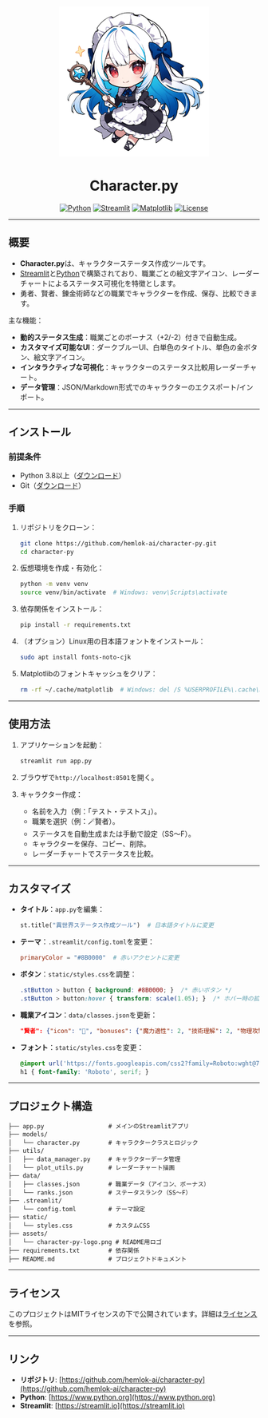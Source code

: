 
<div align="center">

  <img src="assets/character-py-logo.png" alt="Character.pyロゴ" width="300">

  <h1>Character.py</h1>

  <span>
    <a href="https://www.python.org"><img src="https://img.shields.io/badge/Python-3.8+-3776AB?logo=python&style=for-the-badge" alt="Python"></a>
    <a href="https://streamlit.io"><img src="https://img.shields.io/badge/Streamlit-1.38.0-FF4B4B?logo=streamlit&style=for-the-badge" alt="Streamlit"></a>
    <a href="https://matplotlib.org"><img src="https://img.shields.io/badge/Matplotlib-3.9.2-blue?logo=matplotlib&style=for-the-badge" alt="Matplotlib"></a>
    <a href="https://github.com/hemlok-ai/character-py/blob/main/LICENSE"><img src="https://img.shields.io/badge/License-MIT-blue?style=for-the-badge" alt="License"></a>
  </span>

</div>

---

## 概要

- **Character.py**は、キャラクターステータス作成ツールです。
- [Streamlit](https://streamlit.io)と[Python](https://www.python.org)で構築されており、職業ごとの絵文字アイコン、レーダーチャートによるステータス可視化を特徴とします。
- 勇者、賢者、錬金術師などの職業でキャラクターを作成、保存、比較できます。

主な機能：

- **動的ステータス生成**：職業ごとのボーナス（+2/-2）付きで自動生成。
- **カスタマイズ可能なUI**：ダークブルーUI、白単色のタイトル、単色の金ボタン、絵文字アイコン。
- **インタラクティブな可視化**：キャラクターのステータス比較用レーダーチャート。
- **データ管理**：JSON/Markdown形式でのキャラクターのエクスポート/インポート。

---

## インストール

### 前提条件

- Python 3.8以上（[ダウンロード](https://www.python.org/downloads/)）
- Git（[ダウンロード](https://git-scm.com/downloads/)）

### 手順

1. リポジトリをクローン：

   ```bash
   git clone https://github.com/hemlok-ai/character-py.git
   cd character-py
   ```

2. 仮想環境を作成・有効化：

   ```bash
   python -m venv venv
   source venv/bin/activate  # Windows: venv\Scripts\activate
   ```

3. 依存関係をインストール：

   ```bash
   pip install -r requirements.txt
   ```

4. （オプション）Linux用の日本語フォントをインストール：

   ```bash
   sudo apt install fonts-noto-cjk
   ```

5. Matplotlibのフォントキャッシュをクリア：

   ```bash
   rm -rf ~/.cache/matplotlib  # Windows: del /S %USERPROFILE%\.cache\matplotlib
   ```

---

## 使用方法

1. アプリケーションを起動：

   ```bash
   streamlit run app.py
   ```

2. ブラウザで`http://localhost:8501`を開く。

3. キャラクター作成：

   - 名前を入力（例：「テスト・テストス」）。
   - 職業を選択（例：🪄賢者）。
   - ステータスを自動生成または手動で設定（SS～F）。
   - キャラクターを保存、コピー、削除。
   - レーダーチャートでステータスを比較。

---

## カスタマイズ

- **タイトル**：`app.py`を編集：

  ```python
  st.title("異世界ステータス作成ツール")  # 日本語タイトルに変更
  ```

- **テーマ**：`.streamlit/config.toml`を変更：

  ```toml
  primaryColor = "#8B0000"  # 赤いアクセントに変更
  ```

- **ボタン**：`static/styles.css`を調整：

  ```css
  .stButton > button { background: #8B0000; }  /* 赤いボタン */
  .stButton > button:hover { transform: scale(1.05); }  /* ホバー時の拡大 */
  ```

- **職業アイコン**：`data/classes.json`を更新：

  ```json
  "賢者": {"icon": "🔮", "bonuses": {"魔力適性": 2, "技術理解": 2, "物理攻撃": -2}}
  ```

- **フォント**：`static/styles.css`を変更：

  ```css
  @import url('https://fonts.googleapis.com/css2?family=Roboto:wght@700&display=swap');
  h1 { font-family: 'Roboto', serif; }
  ```

---

## プロジェクト構造

```
├── app.py                  # メインのStreamlitアプリ
├── models/
│   └── character.py        # キャラクタークラスとロジック
├── utils/
│   ├── data_manager.py     # キャラクターデータ管理
│   └── plot_utils.py       # レーダーチャート描画
├── data/
│   ├── classes.json        # 職業データ（アイコン、ボーナス）
│   └── ranks.json          # ステータスランク（SS～F）
├── .streamlit/
│   └── config.toml         # テーマ設定
├── static/
│   └── styles.css          # カスタムCSS
├── assets/
│   └── character-py-logo.png # README用ロゴ
├── requirements.txt        # 依存関係
├── README.md               # プロジェクトドキュメント
```

---

## ライセンス

このプロジェクトはMITライセンスの下で公開されています。詳細は[ライセンス](https://github.com/hemlok-ai/character-py/blob/main/LICENSE)を参照。

---

## リンク

- **リポジトリ**: [https://github.com/hemlok-ai/character-py](https://github.com/hemlok-ai/character-py)
- **Python**: [https://www.python.org](https://www.python.org)
- **Streamlit**: [https://streamlit.io](https://streamlit.io)
